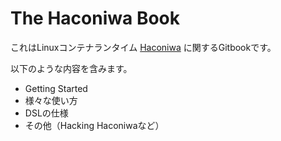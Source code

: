 # The Haconiwa Book

これはLinuxコンテナランタイム [Haconiwa](https://github.com/haconiwa/haconiwa) に関するGitbookです。

以下のような内容を含みます。

* Getting Started
* 様々な使い方
* DSLの仕様
* その他（Hacking Haconiwaなど）
